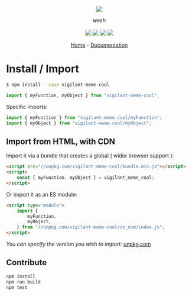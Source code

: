<p align="center">
    <img src="https://user-images.githubusercontent.com/6702424/80216211-00ef5280-863e-11ea-81de-59f3a3d4b8e4.png">  
</p>
<p align="center">
    <i>wesh</i>
    <br>
    <br>
    <img src="https://github.com/garronej/vigilant-meme-cool/workflows/ci/badge.svg?branch=develop">
    <img src="https://img.shields.io/bundlephobia/minzip/vigilant-meme-cool">
    <img src="https://img.shields.io/npm/dw/vigilant-meme-cool">
    <img src="https://img.shields.io/npm/l/vigilant-meme-cool">
</p>
<p align="center">
  <a href="https://github.com/cahuzacf/vigilant-meme-cool">Home</a>
  -
  <a href="https://github.com/cahuzacf/vigilant-meme-cool">Documentation</a>
</p>

# Install / Import

```bash
$ npm install --save vigilant-meme-cool
```

```typescript
import { myFunction, myObject } from "vigilant-meme-cool";
```

Specific imports:

```typescript
import { myFunction } from "vigilant-meme-cool/myFunction";
import { myObject } from "vigilant-meme-cool/myObject";
```

## Import from HTML, with CDN

Import it via a bundle that creates a global ( wider browser support ):

```html
<script src="//unpkg.com/vigilant-meme-cool/bundle.min.js"></script>
<script>
    const { myFunction, myObject } = vigilant_meme_cool;
</script>
```

Or import it as an ES module:

```html
<script type="module">
    import {
        myFunction,
        myObject,
    } from "//unpkg.com/vigilant-meme-cool/zz_esm/index.js";
</script>
```

_You can specify the version you wish to import:_ [unpkg.com](https://unpkg.com)

## Contribute

```bash
npm install
npm run build
npm test
```
